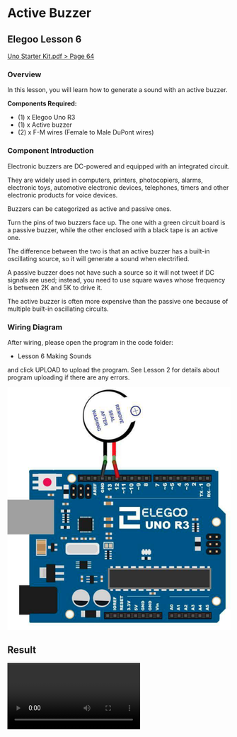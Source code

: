 # Active Buzzer

## Elegoo Lesson 6

[Uno Starter Kit.pdf > Page 64](../../docs/UNO%20Starter%20Kit.pdf)

### Overview

In this lesson, you will learn how to generate a sound with an active buzzer.

**Components Required:**

* (1) x Elegoo Uno R3
* (1) x Active buzzer
* (2) x F-M wires (Female to Male DuPont wires)

### Component Introduction

Electronic buzzers are DC-powered and equipped with an integrated circuit.

They are widely used in computers, printers, photocopiers, alarms, electronic toys, automotive electronic devices, telephones, timers and other electronic products for
voice devices.

Buzzers can be categorized as active and passive ones.

Turn the pins of two buzzers face up. The one with a green circuit board is a passive buzzer, while the other enclosed with a black tape is an active one.

The difference between the two is that an active buzzer has a built-in oscillating  source, so it will generate a sound when electrified.

A passive buzzer does not have such a source so it will not tweet if DC signals are used; instead, you need to use square waves whose frequency is between 2K and 5K to drive it.

The active buzzer is often more expensive than the passive one because of multiple built-in oscillating
circuits.

### Wiring Diagram

After wiring, please open the program in the code folder:

* Lesson 6 Making Sounds

and click UPLOAD to upload the program. See Lesson 2 for details about program uploading if there are any errors.

![active buzzer](active_buzzer.png)


## Result

![proof](active_buzzer.mp4)
